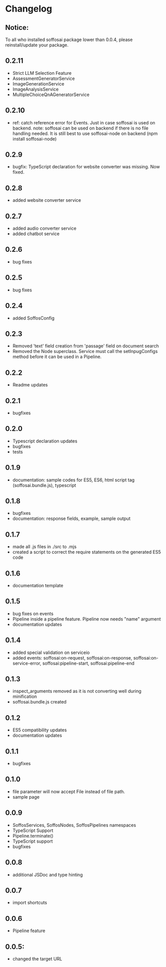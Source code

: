 # Changelog
## Notice:
To all who installed soffosai package lower than 0.0.4, please reinstall/update your package.

## 0.2.11
- Strict LLM Selection Feature
- AssessmentGeneratorService
- ImageGenerationService
- ImageAnalysisService
- MultipleChoiceQnAGeneratorService

## 0.2.10
- ref: catch reference error for Events. Just in case soffosai is used on backend.
    note: soffosai can be used on backend if there is no file handling needed.
    It is still best to use soffosai-node on backend (npm install soffosai-node)

## 0.2.9
- bugfix: TypeScript declaration for website converter was missing. Now fixed.

## 0.2.8
- added website converter service

## 0.2.7
- added audio converter service
- added chatbot service

## 0.2.6
- bug fixes

## 0.2.5
- bug fixes

## 0.2.4
- added SoffosConfig

## 0.2.3 
- Removed 'text' field creation from 'passage' field on document search
- Removed the Node superclass. Service must call the setInpugConfigs method before it can be used in a Pipeline.

## 0.2.2
- Readme updates

## 0.2.1
- bugfixes

## 0.2.0
- Typescript declaration updates
- bugfixes
- tests

## 0.1.9
- documentation: sample codes for ES5, ES6, html script tag (soffosai.bundle.js), typescript

## 0.1.8
- bugfixes
- documentation: response fields, example, sample output

## 0.1.7
- made all .js files in ./src to .mjs
- created a script to correct the require statements on the generated ES5 code

## 0.1.6
- documentation template

## 0.1.5 
- bug fixes on events
- Pipeline inside a pipeline feature. Pipeline now needs "name" argument
- documentation updates


## 0.1.4
- added special validation on serviceio
- added events: soffosai:on-request, soffosai:on-response, soffosai:on-service-error, soffosai:pipeline-start, soffosai:pipeline-end


## 0.1.3
- inspect_arguments removed as it is not converting well during minification
- soffosai.bundle.js created


## 0.1.2
- ES5 compatibility updates
- documentation updates

## 0.1.1
- bugfixes

## 0.1.0
- file parameter will now accept File instead of file path.
- sample page

## 0.0.9
- SoffosServices, SoffosNodes, SoffosPipelines namespaces
- TypeScript Support
- Pipeline.terminate()
- TypeScript support
- bugfixes

## 0.0.8
- additional JSDoc and type hinting

## 0.0.7
- import shortcuts

## 0.0.6
- Pipeline feature

## 0.0.5:
- changed the target URL